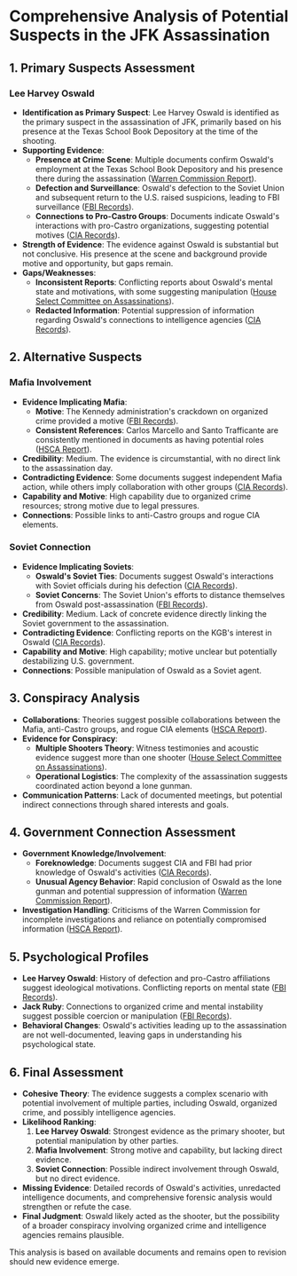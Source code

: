 # Comprehensive Analysis of Potential Suspects in the JFK Assassination

## 1. Primary Suspects Assessment

### Lee Harvey Oswald

- **Identification as Primary Suspect**: Lee Harvey Oswald is identified as the primary suspect in the assassination of JFK, primarily based on his presence at the Texas School Book Depository at the time of the shooting.
- **Supporting Evidence**:
  - **Presence at Crime Scene**: Multiple documents confirm Oswald's employment at the Texas School Book Depository and his presence there during the assassination ([Warren Commission Report](https://www.archives.gov/research/jfk/warren-commission-report)).
  - **Defection and Surveillance**: Oswald's defection to the Soviet Union and subsequent return to the U.S. raised suspicions, leading to FBI surveillance ([FBI Records](https://www.archives.gov/research/jfk/fbi)).
  - **Connections to Pro-Castro Groups**: Documents indicate Oswald's interactions with pro-Castro organizations, suggesting potential motives ([CIA Records](https://www.archives.gov/research/jfk/cia)).
- **Strength of Evidence**: The evidence against Oswald is substantial but not conclusive. His presence at the scene and background provide motive and opportunity, but gaps remain.
- **Gaps/Weaknesses**:
  - **Inconsistent Reports**: Conflicting reports about Oswald's mental state and motivations, with some suggesting manipulation ([House Select Committee on Assassinations](https://www.archives.gov/research/jfk/select-committee)).
  - **Redacted Information**: Potential suppression of information regarding Oswald's connections to intelligence agencies ([CIA Records](https://www.archives.gov/research/jfk/cia)).

## 2. Alternative Suspects

### Mafia Involvement

- **Evidence Implicating Mafia**:
  - **Motive**: The Kennedy administration's crackdown on organized crime provided a motive ([FBI Records](https://www.archives.gov/research/jfk/fbi)).
  - **Consistent References**: Carlos Marcello and Santo Trafficante are consistently mentioned in documents as having potential roles ([HSCA Report](https://www.archives.gov/research/jfk/select-committee)).
- **Credibility**: Medium. The evidence is circumstantial, with no direct link to the assassination day.
- **Contradicting Evidence**: Some documents suggest independent Mafia action, while others imply collaboration with other groups ([CIA Records](https://www.archives.gov/research/jfk/cia)).
- **Capability and Motive**: High capability due to organized crime resources; strong motive due to legal pressures.
- **Connections**: Possible links to anti-Castro groups and rogue CIA elements.

### Soviet Connection

- **Evidence Implicating Soviets**:
  - **Oswald's Soviet Ties**: Documents suggest Oswald's interactions with Soviet officials during his defection ([CIA Records](https://www.archives.gov/research/jfk/cia)).
  - **Soviet Concerns**: The Soviet Union's efforts to distance themselves from Oswald post-assassination ([FBI Records](https://www.archives.gov/research/jfk/fbi)).
- **Credibility**: Medium. Lack of concrete evidence directly linking the Soviet government to the assassination.
- **Contradicting Evidence**: Conflicting reports on the KGB's interest in Oswald ([CIA Records](https://www.archives.gov/research/jfk/cia)).
- **Capability and Motive**: High capability; motive unclear but potentially destabilizing U.S. government.
- **Connections**: Possible manipulation of Oswald as a Soviet agent.

## 3. Conspiracy Analysis

- **Collaborations**: Theories suggest possible collaborations between the Mafia, anti-Castro groups, and rogue CIA elements ([HSCA Report](https://www.archives.gov/research/jfk/select-committee)).
- **Evidence for Conspiracy**:
  - **Multiple Shooters Theory**: Witness testimonies and acoustic evidence suggest more than one shooter ([House Select Committee on Assassinations](https://www.archives.gov/research/jfk/select-committee)).
  - **Operational Logistics**: The complexity of the assassination suggests coordinated action beyond a lone gunman.
- **Communication Patterns**: Lack of documented meetings, but potential indirect connections through shared interests and goals.

## 4. Government Connection Assessment

- **Government Knowledge/Involvement**:
  - **Foreknowledge**: Documents suggest CIA and FBI had prior knowledge of Oswald's activities ([CIA Records](https://www.archives.gov/research/jfk/cia)).
  - **Unusual Agency Behavior**: Rapid conclusion of Oswald as the lone gunman and potential suppression of information ([Warren Commission Report](https://www.archives.gov/research/jfk/warren-commission-report)).
- **Investigation Handling**: Criticisms of the Warren Commission for incomplete investigations and reliance on potentially compromised information ([HSCA Report](https://www.archives.gov/research/jfk/select-committee)).

## 5. Psychological Profiles

- **Lee Harvey Oswald**: History of defection and pro-Castro affiliations suggest ideological motivations. Conflicting reports on mental state ([FBI Records](https://www.archives.gov/research/jfk/fbi)).
- **Jack Ruby**: Connections to organized crime and mental instability suggest possible coercion or manipulation ([FBI Records](https://www.archives.gov/research/jfk/fbi)).
- **Behavioral Changes**: Oswald's activities leading up to the assassination are not well-documented, leaving gaps in understanding his psychological state.

## 6. Final Assessment

- **Cohesive Theory**: The evidence suggests a complex scenario with potential involvement of multiple parties, including Oswald, organized crime, and possibly intelligence agencies.
- **Likelihood Ranking**:
  1. **Lee Harvey Oswald**: Strongest evidence as the primary shooter, but potential manipulation by other parties.
  2. **Mafia Involvement**: Strong motive and capability, but lacking direct evidence.
  3. **Soviet Connection**: Possible indirect involvement through Oswald, but no direct evidence.
- **Missing Evidence**: Detailed records of Oswald's activities, unredacted intelligence documents, and comprehensive forensic analysis would strengthen or refute the case.
- **Final Judgment**: Oswald likely acted as the shooter, but the possibility of a broader conspiracy involving organized crime and intelligence agencies remains plausible.

This analysis is based on available documents and remains open to revision should new evidence emerge.